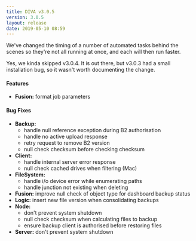 ```yaml
---
title: DIVA v3.0.5
version: 3.0.5
layout: release
date: 2019-05-10 08:59
---
```


We've changed the timing of a number of automated tasks behind the scenes so they're not all running at once, and each will then run faster.

Yes, we kinda skipped v3.0.4. It is out there, but v3.0.3 had a small installation bug, so it wasn't worth documenting the change.

#### Features

* **Fusion:** format job parameters

#### Bug Fixes

* **Backup:**
  * handle null reference exception during B2 authorisation
  * handle no active upload response
  * retry request to remove B2 version
  * null check checksum before checking checksum
* **Client:**
  * handle internal server error response
  * null check cached drives when filtering (Mac)
* **FileSystem:**
  * handle i/o device error while enumerating paths
  * handle junction not existing when deleting
* **Fusion:** improve null check of object type for dashboard backup status
* **Logic:** insert new file version when consolidating backups
* **Node:**
  * don't prevent system shutdown
  * null check checksum when calculating files to backup
  * ensure backup client is authorised before restoring files
* **Server:** don't prevent system shutdown